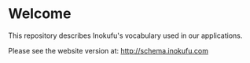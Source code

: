 # Welcome
This repository describes Inokufu's vocabulary used in our applications.

Please see the website version at: http://schema.inokufu.com

